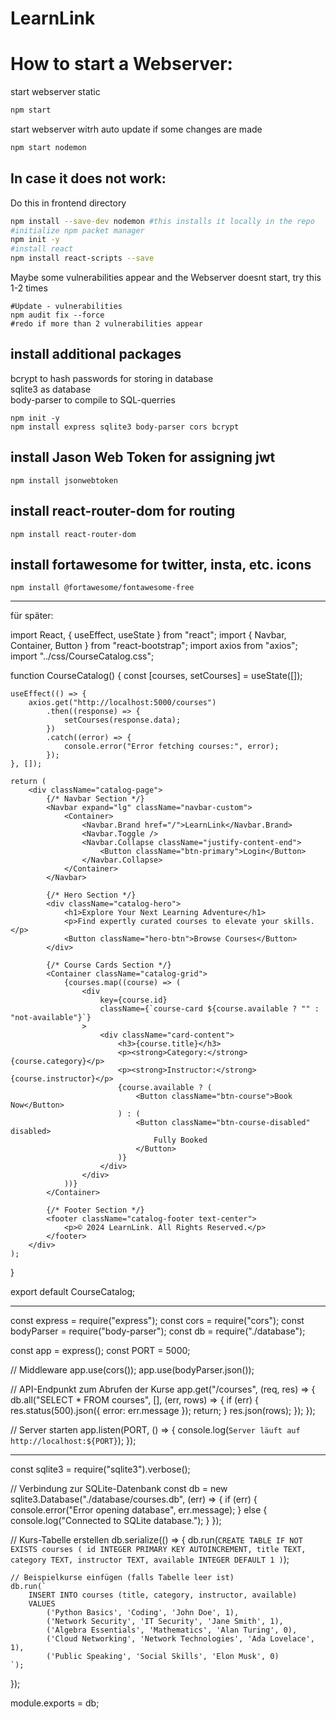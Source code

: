 # LearnLink

# How to start a Webserver:

start webserver static

```bash
npm start
```

start webserver witrh auto update if some changes are made

```bash
npm start nodemon
```

## In case it does not work:

Do this in frontend directory

```bash
npm install --save-dev nodemon #this installs it locally in the repo
#initialize npm packet manager
npm init -y
#install react
npm install react-scripts --save
```

Maybe some vulnerabilities appear and the Webserver doesnt start, try this 1-2 times

```
#Update - vulnerabilities
npm audit fix --force
#redo if more than 2 vulnerabilities appear
```

## install additional packages

bcrypt to hash passwords for storing in database\
sqlite3 as database\
body-parser to compile to SQL-querries

```
npm init -y
npm install express sqlite3 body-parser cors bcrypt
```

## install Jason Web Token for assigning jwt

```
npm install jsonwebtoken
```

## install react-router-dom for routing

```
npm install react-router-dom
```


## install fortawesome for twitter, insta, etc. icons

```
npm install @fortawesome/fontawesome-free
```
---------


für später:


import React, { useEffect, useState } from "react";
import { Navbar, Container, Button } from "react-bootstrap";
import axios from "axios";
import "../css/CourseCatalog.css";

function CourseCatalog() {
    const [courses, setCourses] = useState([]);

    useEffect(() => {
        axios.get("http://localhost:5000/courses")
            .then((response) => {
                setCourses(response.data);
            })
            .catch((error) => {
                console.error("Error fetching courses:", error);
            });
    }, []);

    return (
        <div className="catalog-page">
            {/* Navbar Section */}
            <Navbar expand="lg" className="navbar-custom">
                <Container>
                    <Navbar.Brand href="/">LearnLink</Navbar.Brand>
                    <Navbar.Toggle />
                    <Navbar.Collapse className="justify-content-end">
                        <Button className="btn-primary">Login</Button>
                    </Navbar.Collapse>
                </Container>
            </Navbar>

            {/* Hero Section */}
            <div className="catalog-hero">
                <h1>Explore Your Next Learning Adventure</h1>
                <p>Find expertly curated courses to elevate your skills.</p>
                <Button className="hero-btn">Browse Courses</Button>
            </div>

            {/* Course Cards Section */}
            <Container className="catalog-grid">
                {courses.map((course) => (
                    <div
                        key={course.id}
                        className={`course-card ${course.available ? "" : "not-available"}`}
                    >
                        <div className="card-content">
                            <h3>{course.title}</h3>
                            <p><strong>Category:</strong> {course.category}</p>
                            <p><strong>Instructor:</strong> {course.instructor}</p>
                            {course.available ? (
                                <Button className="btn-course">Book Now</Button>
                            ) : (
                                <Button className="btn-course-disabled" disabled>
                                    Fully Booked
                                </Button>
                            )}
                        </div>
                    </div>
                ))}
            </Container>

            {/* Footer Section */}
            <footer className="catalog-footer text-center">
                <p>© 2024 LearnLink. All Rights Reserved.</p>
            </footer>
        </div>
    );
}

export default CourseCatalog;

-----


const express = require("express");
const cors = require("cors");
const bodyParser = require("body-parser");
const db = require("./database");

const app = express();
const PORT = 5000;

// Middleware
app.use(cors());
app.use(bodyParser.json());

// API-Endpunkt zum Abrufen der Kurse
app.get("/courses", (req, res) => {
    db.all("SELECT * FROM courses", [], (err, rows) => {
        if (err) {
            res.status(500).json({ error: err.message });
            return;
        }
        res.json(rows);
    });
});

// Server starten
app.listen(PORT, () => {
    console.log(`Server läuft auf http://localhost:${PORT}`);
});

-----

const sqlite3 = require("sqlite3").verbose();

// Verbindung zur SQLite-Datenbank
const db = new sqlite3.Database("./database/courses.db", (err) => {
    if (err) {
        console.error("Error opening database", err.message);
    } else {
        console.log("Connected to SQLite database.");
    }
});

// Kurs-Tabelle erstellen
db.serialize(() => {
    db.run(`
        CREATE TABLE IF NOT EXISTS courses (
            id INTEGER PRIMARY KEY AUTOINCREMENT,
            title TEXT,
            category TEXT,
            instructor TEXT,
            available INTEGER DEFAULT 1
        )
    `);

    // Beispielkurse einfügen (falls Tabelle leer ist)
    db.run(`
        INSERT INTO courses (title, category, instructor, available)
        VALUES
            ('Python Basics', 'Coding', 'John Doe', 1),
            ('Network Security', 'IT Security', 'Jane Smith', 1),
            ('Algebra Essentials', 'Mathematics', 'Alan Turing', 0),
            ('Cloud Networking', 'Network Technologies', 'Ada Lovelace', 1),
            ('Public Speaking', 'Social Skills', 'Elon Musk', 0)
    `);
});

module.exports = db;